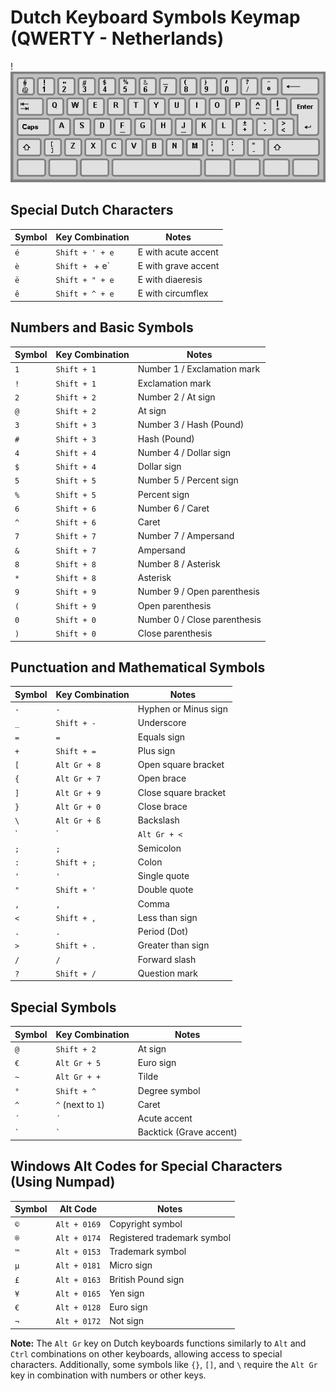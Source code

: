 # Dutch Keyboard Symbols Keymap (QWERTY - Netherlands)
!![Alt Text](images/20240819163912.png)
## Special Dutch Characters
| Symbol | Key Combination          | Notes                             |
|--------|--------------------------|-----------------------------------|
| `é`    | `Shift + ' + e`          | E with acute accent               |
| `è`    | `Shift + ` + e`          | E with grave accent               |
| `ë`    | `Shift + " + e`          | E with diaeresis                  |
| `ê`    | `Shift + ^ + e`          | E with circumflex                 |

## Numbers and Basic Symbols
| Symbol | Key Combination          | Notes                             |
|--------|--------------------------|-----------------------------------|
| `1`    | `Shift + 1`              | Number 1 / Exclamation mark       |
| `!`    | `Shift + 1`              | Exclamation mark                  |
| `2`    | `Shift + 2`              | Number 2 / At sign                |
| `@`    | `Shift + 2`              | At sign                           |
| `3`    | `Shift + 3`              | Number 3 / Hash (Pound)           |
| `#`    | `Shift + 3`              | Hash (Pound)                      |
| `4`    | `Shift + 4`              | Number 4 / Dollar sign            |
| `$`    | `Shift + 4`              | Dollar sign                       |
| `5`    | `Shift + 5`              | Number 5 / Percent sign           |
| `%`    | `Shift + 5`              | Percent sign                      |
| `6`    | `Shift + 6`              | Number 6 / Caret                  |
| `^`    | `Shift + 6`              | Caret                             |
| `7`    | `Shift + 7`              | Number 7 / Ampersand              |
| `&`    | `Shift + 7`              | Ampersand                         |
| `8`    | `Shift + 8`              | Number 8 / Asterisk               |
| `*`    | `Shift + 8`              | Asterisk                          |
| `9`    | `Shift + 9`              | Number 9 / Open parenthesis       |
| `(`    | `Shift + 9`              | Open parenthesis                  |
| `0`    | `Shift + 0`              | Number 0 / Close parenthesis      |
| `)`    | `Shift + 0`              | Close parenthesis                 |

## Punctuation and Mathematical Symbols
| Symbol | Key Combination          | Notes                             |
|--------|--------------------------|-----------------------------------|
| `-`    | `-`                      | Hyphen or Minus sign              |
| `_`    | `Shift + -`              | Underscore                        |
| `=`    | `=`                      | Equals sign                       |
| `+`    | `Shift + =`              | Plus sign                         |
| `[`    | `Alt Gr + 8`             | Open square bracket               |
| `{`    | `Alt Gr + 7`             | Open brace                        |
| `]`    | `Alt Gr + 9`             | Close square bracket              |
| `}`    | `Alt Gr + 0`             | Close brace                       |
| `\`    | `Alt Gr + ß`             | Backslash                         |
| `|`    | `Alt Gr + <`             | Vertical bar                      |
| `;`    | `;`                      | Semicolon                         |
| `:`    | `Shift + ;`              | Colon                             |
| `'`    | `'`                      | Single quote                      |
| `"`    | `Shift + '`              | Double quote                      |
| `,`    | `,`                      | Comma                             |
| `<`    | `Shift + ,`              | Less than sign                    |
| `.`    | `.`                      | Period (Dot)                      |
| `>`    | `Shift + .`              | Greater than sign                 |
| `/`    | `/`                      | Forward slash                     |
| `?`    | `Shift + /`              | Question mark                     |

## Special Symbols
| Symbol | Key Combination          | Notes                             |
|--------|--------------------------|-----------------------------------|
| `@`    | `Shift + 2`              | At sign                           |
| `€`    | `Alt Gr + 5`             | Euro sign                         |
| `~`    | `Alt Gr + +`             | Tilde                             |
| `°`    | `Shift + ^`              | Degree symbol                     |
| `^`    | `^` (next to `1`)        | Caret                             |
| `´`    | `´`                      | Acute accent                      |
| `` ` ``| `` ` ``                  | Backtick (Grave accent)           |

## Windows Alt Codes for Special Characters (Using Numpad)
| Symbol | Alt Code                 | Notes                             |
|--------|--------------------------|-----------------------------------|
| `©`    | `Alt + 0169`             | Copyright symbol                  |
| `®`    | `Alt + 0174`             | Registered trademark symbol       |
| `™`    | `Alt + 0153`             | Trademark symbol                  |
| `µ`    | `Alt + 0181`             | Micro sign                        |
| `£`    | `Alt + 0163`             | British Pound sign                |
| `¥`    | `Alt + 0165`             | Yen sign                          |
| `€`    | `Alt + 0128`             | Euro sign                         |
| `¬`    | `Alt + 0172`             | Not sign                          |

**Note:** The `Alt Gr` key on Dutch keyboards functions similarly to `Alt` and `Ctrl` combinations on other keyboards, allowing access to special characters. Additionally, some symbols like `{}`, `[]`, and `\` require the `Alt Gr` key in combination with numbers or other keys.

